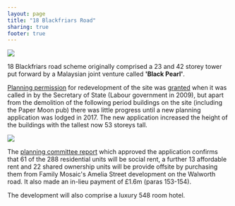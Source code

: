 ```yaml
---
layout: page
title: "18 Blackfriars Road"
sharing: true
footer: true
---
```

![](http://www.skyscrapernews.com/images/pics/521520BlackfriarsRoadResidentialTower_pic2.jpg)

18 Blackfriars road scheme originally comprised a 23 and 42 storey tower put forward by a Malaysian joint venture called __'Black Pearl'__.


[Planning permission](http://planbuild.southwark.gov.uk:8190/online-applications/applicationDetails.do?activeTab=externalDocuments&keyVal=_STHWR_DCAPR_9524215) for redevelopment of the site was [granted](http://www.london-se1.co.uk/news/view/8237) when it was called in by the Secretary of State (Labour government in 2009), but apart from the demolition of the following period buildings on the site (including the Paper Moon pub) there was little progress until a new planning application was lodged in 2017. The new application increased the height of the buildings with the tallest now 53 storeys tall.

![](http://www.london-se1.co.uk/news/imageuploads/1184191395_62.49.27.213.jpg)

The [planning committee report](http://moderngov.southwark.gov.uk/documents/s69900/Report%20LAND%20AT%2018%20BLACKFRIARS%20ROAD%20BOUNDED%20BY%20STAMFORD%20STREET%20PARIS%20GARDENS%20AND%20CHRIST%20CHURCH%20GARD.pdf) which approved the application confirms that 61 of the 288 residential units will be social rent, a further 13 affordable rent and 22 shared ownership units will be provide offsite by purchasing them from Family Mosaic's Amelia Street development on the Walworth road. It also made an in-lieu payment of £1.6m (paras 153-154).

The development will also comprise a luxury 548 room hotel.


